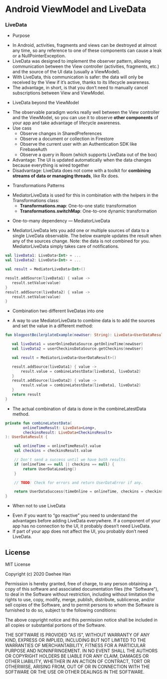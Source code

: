 Android ViewModel and LiveData
===================================
### LiveData
* Purpose
- In Android, activities, fragments and views can be destroyed at almost any time, so any reference to one of these components can cause a leak or a NullPointerException.
- LiveData was designed to implement the observer pattern, allowing communication between the View controller (activities, fragments, etc.) and the source of the UI data (usually a ViewModel). 
- With LiveData, this communication is safer: the data will only be received by the View if it’s active, thanks to its lifecycle awareness.
- The advantage, in short, is that you don’t need to manually cancel subscriptions between View and ViewModel.

* LiveData beyond the ViewModel
- The observable paradigm works really well between the View controller and the ViewModel, so you can use it to observe __other components__ of your app and take advantage of lifecycle awareness.
- Use cass
    - Observe changes in SharedPreferences
    - Observe a document or collection in Firestore
    - Observe the current user with an Authentication SDK like FirebaseAuth
    - Observe a query in Room (which supports LiveData out of the box)
- Advantage: The UI is updated automatically when the data changes because everything is wired together
- Disadvantage: LiveData does not come with a toolkit for __combining streams of data or managing threads__, like Rx does.

* Transformations Patterns
- MediatorLiveData is used for this in combination with the helpers in the Transformations class:
    - __Transformations.map__: One-to-one static transformation 
    - __Transformations.switchMap__: One-to-one dynamic transformation

* One-to-many dependency — MediatorLiveData
- MediatorLiveData lets you add one or multiple sources of data to a single LiveData observable. The below example updates the result when any of the sources change. Note: the data is not combined for you. MediatorLiveData simply takes care of notifications.
 ```kotlin
val liveData1: LiveData<Int> = ...
val liveData2: LiveData<Int> = ...

val result = MediatorLiveData<Int>()

result.addSource(liveData1) { value ->
    result.setValue(value)
}
result.addSource(liveData2) { value ->
    result.setValue(value)
}
```
* Combination two different liveDatas into one
- A way to use MediatorLiveData to combine data is to add the sources and set the value in a different method:
 ```kotlin
fun blogpostBoilerplateExample(newUser: String): LiveData<UserDataResult> {

    val liveData1 = userOnlineDataSource.getOnlineTime(newUser)
    val liveData2 = userCheckinsDataSource.getCheckins(newUser)

    val result = MediatorLiveData<UserDataResult>()

    result.addSource(liveData1) { value ->
        result.value = combineLatestData(liveData1, liveData2)
    }
    result.addSource(liveData2) { value ->
        result.value = combineLatestData(liveData1, liveData2)
    }
    return result
}
```
- The actual combination of data is done in the combineLatestData method.
```kotlin
private fun combineLatestData(
        onlineTimeResult: LiveData<Long>,
        checkinsResult: LiveData<CheckinsResult>
): UserDataResult {

    val onlineTime = onlineTimeResult.value
    val checkins = checkinsResult.value

    // Don't send a success until we have both results
    if (onlineTime == null || checkins == null) {
        return UserDataLoading()
    }

    // TODO: Check for errors and return UserDataError if any.

    return UserDataSuccess(timeOnline = onlineTime, checkins = checkins)
}
```

* When not to use LiveData
- Even if you want to “go reactive” you need to understand the advantages before adding LiveData everywhere. If a component of your app has no connection to the UI, it probably doesn’t need LiveData.
- If part of your app does not affect the UI, you probably don’t need LiveData.


License
-------
MIT License

Copyright (c) 2020 Daehee Han

Permission is hereby granted, free of charge, to any person obtaining a copy
of this software and associated documentation files (the "Software"), to deal
in the Software without restriction, including without limitation the rights
to use, copy, modify, merge, publish, distribute, sublicense, and/or sell
copies of the Software, and to permit persons to whom the Software is
furnished to do so, subject to the following conditions:

The above copyright notice and this permission notice shall be included in all
copies or substantial portions of the Software.

THE SOFTWARE IS PROVIDED "AS IS", WITHOUT WARRANTY OF ANY KIND, EXPRESS OR
IMPLIED, INCLUDING BUT NOT LIMITED TO THE WARRANTIES OF MERCHANTABILITY,
FITNESS FOR A PARTICULAR PURPOSE AND NONINFRINGEMENT. IN NO EVENT SHALL THE
AUTHORS OR COPYRIGHT HOLDERS BE LIABLE FOR ANY CLAIM, DAMAGES OR OTHER
LIABILITY, WHETHER IN AN ACTION OF CONTRACT, TORT OR OTHERWISE, ARISING FROM,
OUT OF OR IN CONNECTION WITH THE SOFTWARE OR THE USE OR OTHER DEALINGS IN THE
SOFTWARE.
